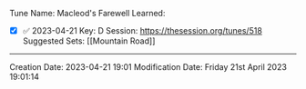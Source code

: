 Tune Name: Macleod's Farewell
Learned: 
- [x]  ✅ 2023-04-21
Key: D
Session: https://thesession.org/tunes/518
Suggested Sets: [[Mountain Road]] 
---
Creation Date: 2023-04-21 19:01
Modification Date: Friday 21st April 2023 19:01:14